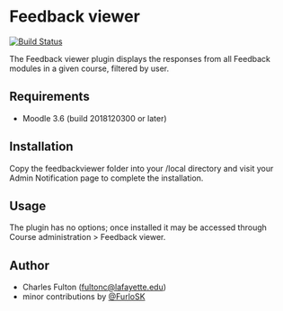Feedback viewer
============================

[![Build Status](https://travis-ci.org/LafColITS/moodle-local_feedbackviewer.svg?branch=master)](https://travis-ci.org/LafColITS/moodle-local_feedbackviewer)

The Feedback viewer plugin displays the responses from all Feedback modules in a given course, filtered by user.

Requirements
------------
- Moodle 3.6 (build 2018120300 or later)

Installation
------------
Copy the feedbackviewer folder into your /local directory and visit your Admin Notification page to complete the installation.

Usage
-----
The plugin has no options; once installed it may be accessed through Course administration > Feedback viewer.

Author
-----
- Charles Fulton (fultonc@lafayette.edu)
- minor contributions by [@FurloSK](https://github.com/FurloSK/moodle-local_feedbackviewer)
